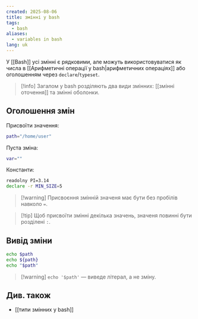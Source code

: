 ```yaml
---
created: 2025-08-06
title: змінні у bash
tags:
  - bash
aliases:
  - variables in bash
lang: uk
---
```

У [[Bash]] усі змінні є рядковими, але можуть використовуватися як числа в [[Арифметичні операції у bash|арифметичних операціях]] або оголошенням через `declare`/`typeset`.

> [!info] Загалом у bash розділяють два види змінних: [[змінні оточення]] та змінні оболонки.
## Оголошення змін

Присвоїти значення: 

```bash
path="/home/user"
```

Пуста зміна:

```bash
var=""
```

Константи:

```bash
readolny PI=3.14
declare -r MIN_SIZE=5
```

> [!warning] Присвоєння змінній значеня має бути без пробілів навколо `=`.

> [!tip] Щоб присвоїти змінні декілька значень, значеня повинні бути розділені `:`.
## Вивід зміни

```bash
echo $path
echo ${path}
echo "$path"
```

> [!warning] `echo '$path'` — виведе літерал, а не зміну.

## Див. також

- [[типи змінних у bash]]